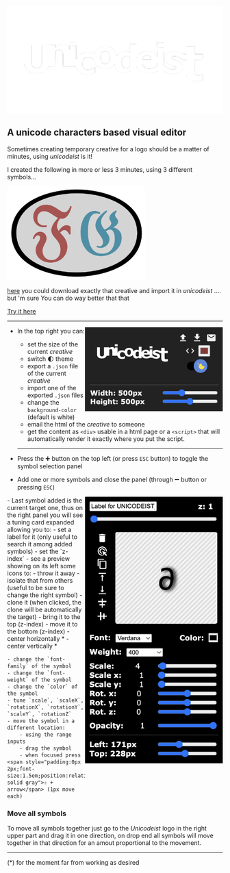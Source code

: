 
![Unicodeist](src/img/unicodeist.png?raw=true)




A unicode characters based visual editor
---

Sometimes creating temporary creative for a logo should be a matter of minutes, using _unicodeist_ is it!

I created the following in more or less 3 minutes, using 3 different symbols...  

<img width="322"  src="src/img/ss0.png?raw=true">


[here](./src//img/fg.json?raw=true) you could download exactly that creative and import it in _unicodeist_ .... but 'm sure You can do way better that that 


[Try it here](https://fedeghe.github.io/Unicodeist/)

---
- In the top right you can:<img align="right" width="322"  src="src/img/ss1.png?raw=true">
    - set the size of the current _creative_
    - switch 🌓 theme
    - export a `.json` file of the current _creative_
    - import one of the exported `.json` files
    - change the `background-color` (default is white)
    - email the html of the _creative_ to someone
    - get the content as `<div>` usable in a html page or a `<script>` that will automatically render it exactly where you put the script.
    ---

- Press the ➕ button on the top left (or press `ESC` button) to toggle the symbol selection panel  

- Add one or more symbols and close the panel (through ➖ button or pressing `ESC`)  
<img align="right" width="322"  src="src/img/ss2.png?raw=true">
- Last symbol added is the current target one, thus on the right panel you will see a tuning card expanded allowing you to:  
    - set a label for it (only useful to search it among added symbols)
    - set the `z-index`
    - see a preview showing on its left some icons to:
        - throw it away 
        - isolate that from others (useful to be sure to change the right symbol)
        - clone it  (when clicked, the clone will be automatically the target)
        - bring it to the top (z-index)
        - move it to the bottom (z-index)
        - center horizontally *
        - center vertically *  
            
    - change the `font-family` of the symbol  
    - change the `font-weight` of the symbol
    - change the `color` of the symbol
    - tune `scale`, `scaleX`, `rotationX`, `rotationY`, `scaleY`, `rotationZ`
    - move the symbol in a different location:  
        - using the range inputs
        - drag the symbol
        - when focused press <span style="padding:0px 2px;font-size:1.5em;position:relative;top:2px;border:1px solid gray">⇧ + arrow</span> (1px move each)



### Move all symbols  

To move all symbols together just go to the _Unicodeist_ logo in the right upper part and drag it in one direction, on drop end all symbols will move together in that direction for an amout proportional to the movement.


---
\(*) for the moment far from working as desired

